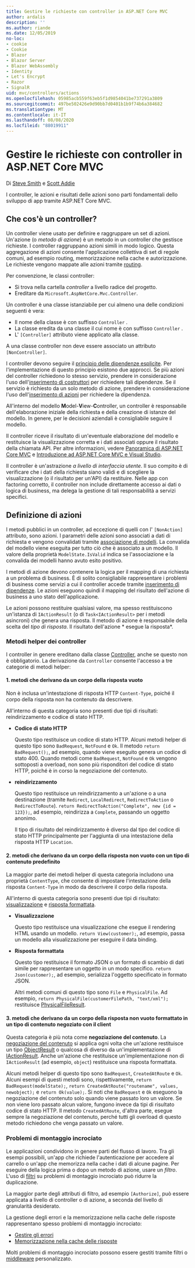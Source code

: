 ```yaml
---
title: Gestire le richieste con controller in ASP.NET Core MVC
author: ardalis
description: ''
ms.author: riande
ms.date: 12/05/2019
no-loc:
- cookie
- Cookie
- Blazor
- Blazor Server
- Blazor WebAssembly
- Identity
- Let's Encrypt
- Razor
- SignalR
uid: mvc/controllers/actions
ms.openlocfilehash: 05985acb559f63eb5f1d9854041be737291a3809
ms.sourcegitcommit: 497be502426e9d90bb7d0401b1b9f74b6a384682
ms.translationtype: MT
ms.contentlocale: it-IT
ms.lasthandoff: 08/08/2020
ms.locfileid: "88019911"
---
```

# <a name="handle-requests-with-controllers-in-aspnet-core-mvc"></a>Gestire le richieste con controller in ASP.NET Core MVC

Di [Steve Smith](https://ardalis.com/) e [Scott Addie](https://github.com/scottaddie)

I controller, le azioni e risultati delle azioni sono parti fondamentali dello sviluppo di app tramite ASP.NET Core MVC.

## <a name="what-is-a-controller"></a>Che cos'è un controller?

Un controller viene usato per definire e raggruppare un set di azioni. Un'azione (o *metodo di azione*) è un metodo in un controller che gestisce richieste. I controller raggruppano azioni simili in modo logico. Questa aggregazione di azioni consente l'applicazione collettiva di set di regole comuni, ad esempio routing, memorizzazione nella cache e autorizzazione. Le richieste vengono mappate alle azioni tramite [routing](xref:mvc/controllers/routing).

Per convenzione, le classi controller:

* Si trova nella cartella *controller* a livello radice del progetto.
* Ereditare da `Microsoft.AspNetCore.Mvc.Controller`.

Un controller è una classe istanziabile per cui almeno una delle condizioni seguenti è vera:

* Il nome della classe è con suffisso `Controller` .
* La classe eredita da una classe il cui nome è con suffisso `Controller` .
* L' `[Controller]` attributo viene applicato alla classe.

A una classe controller non deve essere associato un attributo `[NonController]`.

I controller devono seguire il [principio delle dipendenze esplicite](/dotnet/standard/modern-web-apps-azure-architecture/architectural-principles#explicit-dependencies). Per l'implementazione di questo principio esistono due approcci. Se più azioni del controller richiedono lo stesso servizio, prendere in considerazione l'uso dell'[inserimento di costruttori](xref:mvc/controllers/dependency-injection#constructor-injection) per richiedere tali dipendenze. Se il servizio è richiesto da un solo metodo di azione, prendere in considerazione l'uso dell'[inserimento di azioni](xref:mvc/controllers/dependency-injection#action-injection-with-fromservices) per richiedere la dipendenza.

All'interno del modello **M**odel-**V**iew-**C**ontroller, un controller è responsabile dell'elaborazione iniziale della richiesta e della creazione di istanze del modello. In genere, per le decisioni aziendali è consigliabile seguire il modello.

Il controller riceve il risultato di un'eventuale elaborazione del modello e restituisce la visualizzazione corretta e i dati associati oppure il risultato della chiamata API. Per altre informazioni, vedere [Panoramica di ASP.NET Core MVC](xref:mvc/overview) e [Introduzione ad ASP.NET Core MVC e Visual Studio](xref:tutorials/first-mvc-app/start-mvc).

Il controller è un'astrazione *a livello di interfaccia utente*. Il suo compito è di verificare che i dati della richiesta siano validi e di scegliere la visualizzazione (o il risultato per un'API) da restituire. Nelle app con factoring corretto, il controller non include direttamente accesso ai dati o logica di business, ma delega la gestione di tali responsabilità a servizi specifici.

## <a name="defining-actions"></a>Definizione di azioni

I metodi pubblici in un controller, ad eccezione di quelli con l' `[NonAction]` attributo, sono azioni. I parametri delle azioni sono associati a dati di richiesta e vengono convalidati tramite [associazione di modelli](xref:mvc/models/model-binding). La convalida del modello viene eseguita per tutto ciò che è associato a un modello. Il valore della proprietà `ModelState.IsValid` indica se l'associazione e la convalida dei modelli hanno avuto esito positivo.

I metodi di azione devono contenere la logica per il mapping di una richiesta a un problema di business. È di solito consigliabile rappresentare i problemi di business come servizi a cui il controller accede tramite [inserimento di dipendenze](xref:mvc/controllers/dependency-injection). Le azioni eseguono quindi il mapping del risultato dell'azione di business a uno stato dell'applicazione.

Le azioni possono restituire qualsiasi valore, ma spesso restituiscono un'istanza di `IActionResult` (o di `Task<IActionResult>` per i metodi asincroni) che genera una risposta. Il metodo di azione è responsabile della scelta del *tipo di risposta*. Il risultato dell'azione * esegue la risposta*.

### <a name="controller-helper-methods"></a>Metodi helper dei controller

I controller in genere ereditano dalla classe [Controller](/dotnet/api/microsoft.aspnetcore.mvc.controller), anche se questo non è obbligatorio. La derivazione da `Controller` consente l'accesso a tre categorie di metodi helper:

#### <a name="1-methods-resulting-in-an-empty-response-body"></a>1. metodi che derivano da un corpo della risposta vuoto

Non è inclusa un'intestazione di risposta HTTP `Content-Type`, poiché il corpo della risposta non ha contenuto da descrivere.

All'interno di questa categoria sono presenti due tipi di risultati: reindirizzamento e codice di stato HTTP.

* **Codice di stato HTTP**

    Questo tipo restituisce un codice di stato HTTP. Alcuni metodi helper di questo tipo sono `BadRequest`, `NotFound` e `Ok`. Il metodo `return BadRequest();`, ad esempio, quando viene eseguito genera un codice di stato 400. Quando metodi come `BadRequest`, `NotFound` e `Ok` vengono sottoposti a overload, non sono più risponditori del codice di stato HTTP, poiché è in corso la negoziazione del contenuto.

* **reindirizzamento**

    Questo tipo restituisce un reindirizzamento a un'azione o a una destinazione (tramite `Redirect`, `LocalRedirect`, `RedirectToAction` o `RedirectToRoute`). `return RedirectToAction("Complete", new {id = 123});`, ad esempio, reindirizza a `Complete`, passando un oggetto anonimo.

    Il tipo di risultato del reindirizzamento è diverso dal tipo del codice di stato HTTP principalmente per l'aggiunta di una intestazione della risposta HTTP `Location`.

#### <a name="2-methods-resulting-in-a-non-empty-response-body-with-a-predefined-content-type"></a>2. metodi che derivano da un corpo della risposta non vuoto con un tipo di contenuto predefinito

La maggior parte dei metodi helper di questa categoria includono una proprietà `ContentType`, che consente di impostare l'intestazione della risposta `Content-Type` in modo da descrivere il corpo della risposta.

All'interno di questa categoria sono presenti due tipi di risultato: [visualizzazione](xref:mvc/views/overview) e [risposta formattata](xref:web-api/advanced/formatting).

* **Visualizzazione**

    Questo tipo restituisce una visualizzazione che esegue il rendering HTML usando un modello. `return View(customer);`, ad esempio, passa un modello alla visualizzazione per eseguire il data binding.

* **Risposta formattata**

    Questo tipo restituisce il formato JSON o un formato di scambio di dati simile per rappresentare un oggetto in un modo specifico. `return Json(customer);`, ad esempio, serializza l'oggetto specificato in formato JSON.
    
    Altri metodi comuni di questo tipo sono `File` e `PhysicalFile`. Ad esempio, `return PhysicalFile(customerFilePath, "text/xml");` restituisce [PhysicalFileResult](/dotnet/api/microsoft.aspnetcore.mvc.physicalfileresult).

#### <a name="3-methods-resulting-in-a-non-empty-response-body-formatted-in-a-content-type-negotiated-with-the-client"></a>3. metodi che derivano da un corpo della risposta non vuoto formattato in un tipo di contenuto negoziato con il client

Questa categoria è più nota come **negoziazione del contenuto**. La [negoziazione del contenuto](xref:web-api/advanced/formatting#content-negotiation) si applica ogni volta che un'azione restituisce un tipo [ObjectResult](/dotnet/api/microsoft.aspnetcore.mvc.objectresult) o qualcosa di diverso da un'implementazione di [IActionResult](/dotnet/api/microsoft.aspnetcore.mvc.iactionresult). Anche un'azione che restituisce un'implementazione non di `IActionResult` (ad esempio, `object`) restituisce una risposta formattata.

Alcuni metodi helper di questo tipo sono `BadRequest`, `CreatedAtRoute` e `Ok`. Alcuni esempi di questi metodi sono, rispettivamente, `return BadRequest(modelState);`, `return CreatedAtRoute("routename", values, newobject);` e `return Ok(value);`. Si noti che `BadRequest` e `Ok` eseguono la negoziazione del contenuto solo quando viene passato loro un valore. Se non viene loro passato alcun valore, fungono invece da tipi di risultato codice di stato HTTP. Il metodo `CreatedAtRoute`, d'altra parte, esegue sempre la negoziazione del contenuto, perché tutti gli overload di questo metodo richiedono che venga passato un valore.

### <a name="cross-cutting-concerns"></a>Problemi di montaggio incrociato

Le applicazioni condividono in genere parti del flusso di lavoro. Tra gli esempi possibili, un'app che richiede l'autenticazione per accedere al carrello o un'app che memorizza nella cache i dati di alcune pagine. Per eseguire della logica prima o dopo un metodo di azione, usare un *filtro*. L'uso di [filtri](xref:mvc/controllers/filters) su problemi di montaggio incrociato può ridurre la duplicazione.

La maggior parte degli attributi di filtro, ad esempio `[Authorize]`, può essere applicata a livello di controller o di azione, a seconda del livello di granularità desiderato.

La gestione degli errori e la memorizzazione nella cache delle risposte rappresentano spesso problemi di montaggio incrociato:
* [Gestire gli errori](xref:mvc/controllers/filters#exception-filters)
* [Memorizzazione nella cache delle risposte](xref:performance/caching/response)

Molti problemi di montaggio incrociato possono essere gestiti tramite filtri o [middleware](xref:fundamentals/middleware/index) personalizzato.
